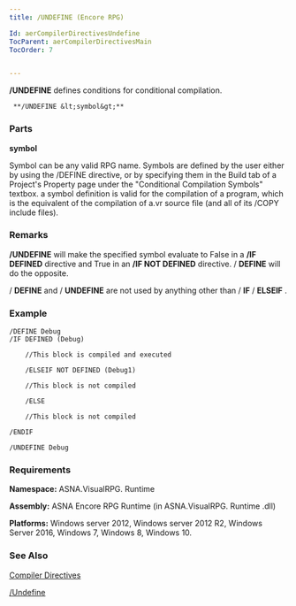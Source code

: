 ```yaml
---
title: /UNDEFINE (Encore RPG)

Id: aerCompilerDirectivesUndefine
TocParent: aerCompilerDirectivesMain
TocOrder: 7


---
```


**/UNDEFINE** defines conditions for conditional compilation. 

```
 **/UNDEFINE &lt;symbol&gt;**       
```

### Parts

**symbol** 

Symbol can be any valid RPG name.  Symbols are defined by the user either by using the /DEFINE directive, or
                by specifying them in the Build tab of a Project's Property page under the "Conditional Compilation Symbols" textbox. 
                a symbol definition is valid for the compilation of a program, which is
                the equivalent of the compilation of a.vr source file (and all of its /COPY include files).


### Remarks
**/UNDEFINE** will make the specified symbol evaluate to False in a **/IF DEFINED** directive and True in an **/IF NOT DEFINED** directive. / **DEFINE** will do the opposite. 

/ **DEFINE** and / **UNDEFINE** are not used by anything other than / **IF** / **ELSEIF** . 

### Example

```
/DEFINE Debug
/IF DEFINED (Debug)

    //This block is compiled and executed

    /ELSEIF NOT DEFINED (Debug1)

    //This block is not compiled

    /ELSE

    //This block is not compiled

/ENDIF

/UNDEFINE Debug
```

### Requirements
**Namespace:** ASNA.VisualRPG. Runtime 

**Assembly:** ASNA Encore RPG Runtime (in ASNA.VisualRPG. Runtime .dll) 

**Platforms:** Windows server 2012, Windows server 2012 R2, Windows Server 2016, Windows 7, Windows 8, Windows 10. 

### See Also
[Compiler Directives](aerCompilerDirectivesMain.html) 

[/Undefine](aerCompilerDirectivesUndefine.html) <br /> 
